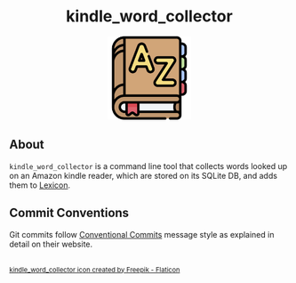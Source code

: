 <h1 align="center">kindle_word_collector</h1>

<div align="center">
	<img src="assets/lexicon_2.png" width="150">
</div>


## About
`kindle_word_collector` is a command line tool that collects words looked up on an 
Amazon kindle reader, which are stored on its SQLite DB, and adds them to 
[Lexicon](https://github.com/roboto84/lexicon).

## Commit Conventions
Git commits follow [Conventional Commits](https://www.conventionalcommits.org) message style as
explained in detail on their website.

<br/>
<sup>
    <a href="https://www.flaticon.com/free-icons/dictionary" title="dictionary icons">
        kindle_word_collector icon created by Freepik - Flaticon
    </a>
</sup>


